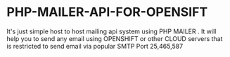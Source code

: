 # PHP-MAILER-API-FOR-OPENSIFT
It's just simple host to host mailing api system using PHP MAILER .  It will help you to send any email using OPENSHIFT or other CLOUD servers that is restricted to send email via popular SMTP Port 25,465,587
